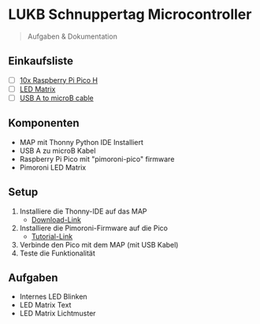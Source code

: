 # LUKB Schnuppertag Microcontroller
> Aufgaben & Dokumentation

## Einkaufsliste
- [ ] [10x Raspberry Pi Pico H](https://shop.pimoroni.com/products/raspberry-pi-pico?variant=40213898264659)
- [ ] [LED Matrix](https://shop.pimoroni.com/products/pico-scroll-pack?variant=32369496653907)
- [ ] [USB A to microB cable](https://shop.pimoroni.com/products/usb-a-to-microb-cable-black?variant=31241639434)

## Komponenten
* MAP mit Thonny Python IDE Installiert
* USB A zu microB Kabel
* Raspberry Pi Pico mit "pimoroni-pico" firmware
* Pimoroni LED Matrix

## Setup
1. Installiere die Thonny-IDE auf das MAP
    * [Download-Link](https://thonny.org/)
2. Installiere die Pimoroni-Firmware auf die Pico
    * [Tutorial-Link](https://learn.pimoroni.com/article/getting-started-with-pico#installing-the-custom-firmware)
3. Verbinde den Pico mit dem MAP (mit USB Kabel)
4. Teste die Funktionalität

## Aufgaben
* Internes LED Blinken
* LED Matrix Text
* LED Matrix Lichtmuster
